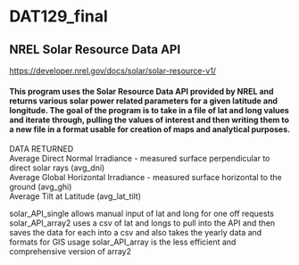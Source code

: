 # DAT129_final
## NREL Solar Resource Data API
https://developer.nrel.gov/docs/solar/solar-resource-v1/

#### This program uses the Solar Resource Data API provided by NREL and returns various solar power related parameters for a given latitude and longitude. The goal of the program is to take in a file of lat and long values and iterate through, pulling the values of interest and then writing them to a new file in a format usable for creation of maps and analytical purposes.

DATA RETURNED  
Average Direct Normal Irradiance - measured surface perpendicular to direct solar rays (avg_dni)  
Average Global Horizontal Irradiance - measured surface horizontal to the ground (avg_ghi)  
Average Tilt at Latitude (avg_lat_tilt)


solar_API_single allows manual input of lat and long for one off requests
solar_API_array2 uses a csv of lat and longs to pull into the API and then saves the data for each into a csv and also takes the yearly data and formats for GIS usage
solar_API_array is the less efficient and comprehensive version of array2
